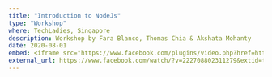 ```yaml
---
title: "Introduction to NodeJs"
type: "Workshop"
where: TechLadies, Singapore
description: Workshop by Fara Blanco, Thomas Chia & Akshata Mohanty
date: 2020-08-01
embed: <iframe src="https://www.facebook.com/plugins/video.php?href=https%3A%2F%2Fwww.facebook.com%2FTechLadies%2Fvideos%2F222708802311279%2F&show_text=0&width=560" style="border:none;overflow:hidden" scrolling="no" frameborder="0" allowTransparency="true" allowFullScreen="true"></iframe>
external_url: https://www.facebook.com/watch/?v=222708802311279&extid=t2JebCcTTEpBCOqJ
---
```

